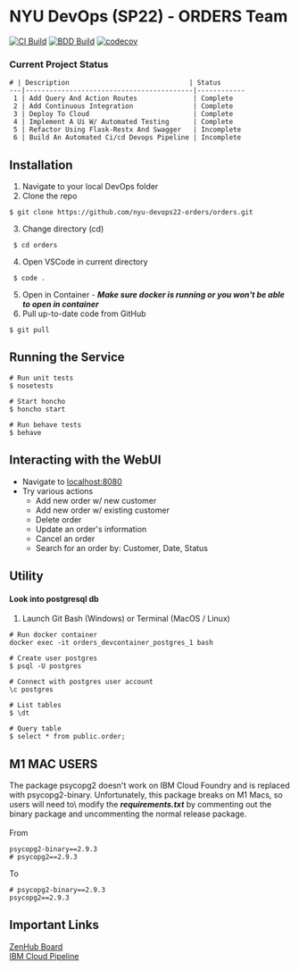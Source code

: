 # NYU DevOps (SP22) - ORDERS Team
[![CI Build](https://github.com/nyu-devops22-orders/orders/actions/workflows/workflow.yml/badge.svg)](https://github.com/nyu-devops22-orders/orders/actions/workflows/workflow.yml)   [![BDD Build](https://github.com/nyu-devops22-orders/orders/actions/workflows/bdd.yml/badge.svg)](https://github.com/nyu-devops22-orders/orders/actions/workflows/bdd.yml)  [![codecov](https://codecov.io/gh/nyu-devops22-orders/orders/branch/main/graph/badge.svg?token=NH44EBYAS1)](https://codecov.io/gh/nyu-devops22-orders/orders)

### Current Project Status
```
# | Description                              | Status     
---|------------------------------------------|------------
 1 | Add Query And Action Routes              | Complete   
 2 | Add Continuous Integration               | Complete   
 3 | Deploy To Cloud                          | Complete   
 4 | Implement A Ui W/ Automated Testing      | Complete   
 5 | Refactor Using Flask-Restx And Swagger   | Incomplete 
 6 | Build An Automated Ci/cd Devops Pipeline | Incomplete 
```
## Installation
1. Navigate to your local DevOps folder
2. Clone the repo
```
$ git clone https://github.com/nyu-devops22-orders/orders.git
```
3. Change directory (cd)

```
 $ cd orders
```
4. Open VSCode in current directory
```
 $ code . 
```
5. Open in Container - ***Make sure docker is running or you won't be able to open in container***
7. Pull up-to-date code from GitHub
```
$ git pull
```

## Running the Service
```
# Run unit tests
$ nosetests

# Start honcho
$ honcho start

# Run behave tests
$ behave
```
## Interacting with the WebUI
- Navigate to <a href="http://localhost:8080">localhost:8080</a>
- Try various actions
  - Add new order w/ new customer
  - Add new order w/ existing customer
  - Delete order
  - Update an order's information
  - Cancel an order
  - Search for an order by: Customer, Date, Status


## Utility

#### Look into postgresql db 
1. Launch Git Bash (Windows) or Terminal (MacOS / Linux)
```
# Run docker container
docker exec -it orders_devcontainer_postgres_1 bash

# Create user postgres
$ psql -U postgres

# Connect with postgres user account
\c postgres

# List tables
$ \dt

# Query table
$ select * from public.order;
```

## **M1 MAC USERS**
The package psycopg2 doesn't work on IBM Cloud Foundry and is replaced with psycopg2-binary. Unfortunately, this package breaks on M1 Macs, so users will need to\ modify the ***requirements.txt*** by commenting out the binary package and uncommenting the normal release package. 
<br>
<br>
From
```
psycopg2-binary==2.9.3
# psycopg2==2.9.3

```
To
```
# psycopg2-binary==2.9.3
psycopg2==2.9.3
```

## Important Links
<a href="https://app.zenhub.com/workspaces/devops22---orders-6215269860583f0012cc1733/board">ZenHub Board</a>
<br>
<a href="https://cloud.ibm.com/devops/pipelines/feab792f-5e52-4959-a71b-0dbb1abb0d70?env_id=ibm:yp:us-south">IBM Cloud Pipeline</a>



